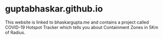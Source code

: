 # guptabhaskar.github.io
This website is linked to bhaskargupta.me and contains a project called COVID-19 Hotspot Tracker which tells you about Containment Zones in 5Km of Radius.
